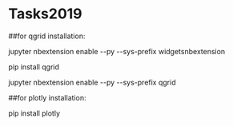 # Tasks2019
##for qgrid installation:

jupyter nbextension enable --py --sys-prefix widgetsnbextension

pip install qgrid

jupyter nbextension enable --py --sys-prefix qgrid

##for plotly installation:

pip install plotly
